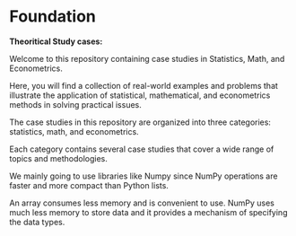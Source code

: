 # Foundation

**Theoritical Study cases:**

Welcome to this repository containing case studies in Statistics, Math, and Econometrics. 

Here, you will find a collection of real-world examples and problems that illustrate the application of statistical, mathematical, and econometrics methods in solving practical issues.

The case studies in this repository are organized into three categories: statistics, math, and econometrics. 

Each category contains several case studies that cover a wide range of topics and methodologies.

We mainly going to use libraries like Numpy since NumPy operations are faster and more compact than Python lists. 

An array consumes less memory and is convenient to use. NumPy uses much less memory to store data and it provides a mechanism of specifying the data types.
